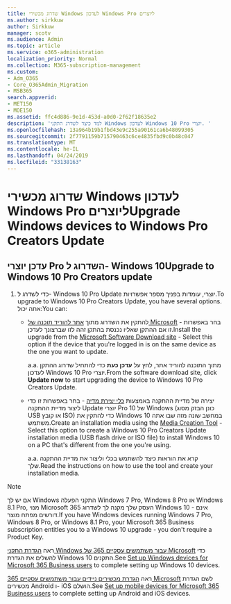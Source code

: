 ```yaml
---
title: שדרוג מכשירי Windows לעדכון Windows Pro ליוצרים
ms.author: sirkkuw
author: Sirkkuw
manager: scotv
ms.audience: Admin
ms.topic: article
ms.service: o365-administration
localization_priority: Normal
ms.collection: M365-subscription-management
ms.custom:
- Adm_O365
- Core_O365Admin_Migration
- MSB365
search.appverid:
- MET150
- MOE150
ms.assetid: ffc4d886-9e1d-453d-a0d0-2f62f18635e2
description: 'למד כיצד לשדרג התקני Windows לעדכון Windows 10 Pro יוצרי. '
ms.openlocfilehash: 13a964b19b1fbd43e9c255a90161ca6b48099305
ms.sourcegitcommit: 2f7791159b715790463c6ce4835fbd9c0b48c047
ms.translationtype: MT
ms.contentlocale: he-IL
ms.lasthandoff: 04/24/2019
ms.locfileid: "33138163"
---
```

# <a name="upgrade-windows-devices-to-windows-pro-creators-update"></a><span data-ttu-id="6b8ac-103">שדרוג מכשירי Windows לעדכון Windows Pro ליוצרים</span><span class="sxs-lookup"><span data-stu-id="6b8ac-103">Upgrade Windows devices to Windows Pro Creators Update</span></span>

## <a name="upgrade-to-windows-10-pro-creators-update"></a><span data-ttu-id="6b8ac-104">עדכן יוצרי Pro השדרוג ל- Windows 10</span><span class="sxs-lookup"><span data-stu-id="6b8ac-104">Upgrade to Windows 10 Pro Creators update</span></span>
  
1. <span data-ttu-id="6b8ac-105">כדי לשדרג ל- Windows 10 Pro Update יוצרי, עומדות בפניך מספר אפשרויות.</span><span class="sxs-lookup"><span data-stu-id="6b8ac-105">To upgrade to Windows 10 Pro Creators Update, you have several options.</span></span> <span data-ttu-id="6b8ac-106">אתה יכול:</span><span class="sxs-lookup"><span data-stu-id="6b8ac-106">You can:</span></span>
    
    - <span data-ttu-id="6b8ac-107">להתקין את השדרוג מתוך [אתר להוריד תוכנה של Microsoft](https://go.microsoft.com/fwlink/?LinkID=836951 ) - בחר באפשרות זו אם ההתקן שאליו נכנסת בהתקן זהה לזו שברצונך לעדכן.</span><span class="sxs-lookup"><span data-stu-id="6b8ac-107">Install the upgrade from the [Microsoft Software Download site](https://go.microsoft.com/fwlink/?LinkID=836951 ) - Select this option if the device that you're logged in is on the same device as the one you want to update.</span></span>
    
      <span data-ttu-id="6b8ac-108">a.</span><span class="sxs-lookup"><span data-stu-id="6b8ac-108">a.</span></span> <span data-ttu-id="6b8ac-109">מתוך התוכנה להוריד אתר, לחץ על **עדכן כעת** כדי להתחיל שדרוג ההתקן לעדכון Windows 10 Pro יוצרי.</span><span class="sxs-lookup"><span data-stu-id="6b8ac-109">From the software download site, click **Update now** to start upgrading the device to Windows 10 Pro Creators Update.</span></span> 
    
     - <span data-ttu-id="6b8ac-110">יצירה של מדיית ההתקנה באמצעות [כלי יצירת מדיה](https://go.microsoft.com/fwlink/?LinkID=836960) - בחר באפשרות זו כדי ליצור מדיית ההתקנה Update יוצרי Pro 10 של Windows (כונן הבזק מסוג USB או קובץ ISO) כדי להתקין את Windows 10 במחשב שונה מזה שבו אתה משתמש.</span><span class="sxs-lookup"><span data-stu-id="6b8ac-110">Create an installation media using the [Media Creation Tool](https://go.microsoft.com/fwlink/?LinkID=836960) - Select this option to create a Windows 10 Pro Creators Update installation media (USB flash drive or ISO file) to install Windows 10 on a PC that's different from the one you're using.</span></span>
    
        <span data-ttu-id="6b8ac-111">a.</span><span class="sxs-lookup"><span data-stu-id="6b8ac-111">a.</span></span> <span data-ttu-id="6b8ac-112">קרא את הוראות כיצד להשתמש בכלי וליצור את מדיית ההתקנה שלך.</span><span class="sxs-lookup"><span data-stu-id="6b8ac-112">Read the instructions on how to use the tool and create your installation media.</span></span> 

> [!Note]
> <span data-ttu-id="6b8ac-113">אם יש לך Windows התקני הפעלה Windows 7 Pro, Windows 8 Pro או Windows 8.1 Pro, מנוי Microsoft 365 העסק שלך מקנה לך לשדרוג Windows 10 - אינם דורשים מפתח מוצר.</span><span class="sxs-lookup"><span data-stu-id="6b8ac-113">If you have Windows devices running Windows 7 Pro, Windows 8 Pro, or Windows 8.1 Pro, your Microsoft 365 Business subscription entitles you to a Windows 10 upgrade - you don't require a Product Key.</span></span>
    
<span data-ttu-id="6b8ac-114">ראה [הגדרת התקני Windows עבור משתמשים עסקיים 365 של Microsoft](set-up-windows-devices.md) כדי להשלים את הגדרת Windows 10 התקנים.</span><span class="sxs-lookup"><span data-stu-id="6b8ac-114">See [Set up Windows devices for Microsoft 365 Business users](set-up-windows-devices.md) to complete setting up Windows 10 devices.</span></span> 
  
<span data-ttu-id="6b8ac-115">ראה [הגדרת מכשירים ניידים עבור משתמשים עסקיים 365 Microsoft](set-up-mobile-devices.md) לשם הגדרת מכשירים Android ו- iOS הושלם.</span><span class="sxs-lookup"><span data-stu-id="6b8ac-115">See [Set up mobile devices for Microsoft 365 Business users](set-up-mobile-devices.md) to complete setting up Android and iOS devices.</span></span> 
  
